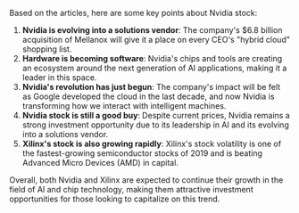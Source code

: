 Based on the articles, here are some key points about Nvidia stock:

1. **Nvidia is evolving into a solutions vendor**: The company's $6.8 billion acquisition of Mellanox will give it a place on every CEO's "hybrid cloud" shopping list.
2. **Hardware is becoming software**: Nvidia's chips and tools are creating an ecosystem around the next generation of AI applications, making it a leader in this space.
3. **Nvidia's revolution has just begun**: The company's impact will be felt as Google developed the cloud in the last decade, and now Nvidia is transforming how we interact with intelligent machines.
4. **Nvidia stock is still a good buy**: Despite current prices, Nvidia remains a strong investment opportunity due to its leadership in AI and its evolving into a solutions vendor.
5. **Xilinx's stock is also growing rapidly**: Xilinx's stock volatility is one of the fastest-growing semiconductor stocks of 2019 and is beating Advanced Micro Devices (AMD) in capital.

Overall, both Nvidia and Xilinx are expected to continue their growth in the field of AI and chip technology, making them attractive investment opportunities for those looking to capitalize on this trend.